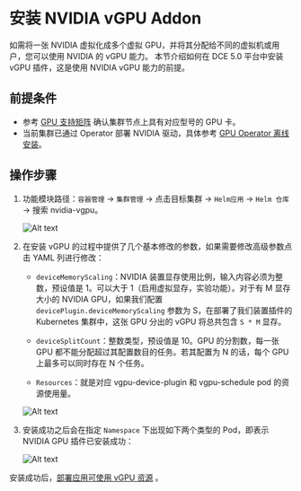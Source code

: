 # 安装 NVIDIA vGPU Addon

如需将一张 NVIDIA 虚拟化成多个虚拟 GPU，并将其分配给不同的虚拟机或用户，您可以使用 NVIDIA 的 vGPU 能力。
本节介绍如何在 DCE 5.0 平台中安装 vGPU 插件，这是使用 NVIDIA vGPU 能力的前提。
## 前提条件

- 参考 [GPU 支持矩阵](../../gpu_matrix.md) 确认集群节点上具有对应型号的 GPU 卡。
- 当前集群已通过 Operator 部署 NVIDIA 驱动，具体参考 [GPU Operator 离线安装](../install_nvidia_driver_of_operator.md)。

## 操作步骤

1. 功能模块路径：`容器管理` -> `集群管理` -> 点击目标集群 -> `Helm应用` -> `Helm 仓库` -> 搜索 nvidia-vgpu。

    ![Alt text](https://docs.daocloud.io/daocloud-docs-images/docs/zh/docs/kpanda/user-guide/gpu/images/vgpu-addon.png)

2. 在安装 vGPU 的过程中提供了几个基本修改的参数，如果需要修改高级参数点击 YAML 列进行修改：

    - `deviceMemoryScaling`：NVIDIA 装置显存使用比例，输入内容必须为整数，预设值是 1。可以大于 1（启用虚拟显存，实验功能）。对于有 M 显存大小的 NVIDIA GPU，如果我们配置 `devicePlugin.deviceMemoryScaling` 参数为 S，在部署了我们装置插件的 Kubernetes 集群中，这张 GPU 分出的 vGPU 将总共包含 `S * M` 显存。

    - `deviceSplitCount`：整数类型，预设值是 10。GPU 的分割数，每一张 GPU 都不能分配超过其配置数目的任务。若其配置为 N 的话，每个 GPU 上最多可以同时存在 N 个任务。
    
    - `Resources`：就是对应 vgpu-device-plugin 和 vgpu-schedule pod 的资源使用量。

    ![Alt text](https://docs.daocloud.io/daocloud-docs-images/docs/zh/docs/kpanda/user-guide/gpu/images/vgpu-pararm.png)

3. 安装成功之后会在指定 `Namespace` 下出现如下两个类型的 Pod，即表示 NVIDIA GPU 插件已安装成功：
   
    ![Alt text](https://docs.daocloud.io/daocloud-docs-images/docs/zh/docs/kpanda/user-guide/gpu/images/vgpu-pod.png)

安装成功后，[部署应用可使用 vGPU 资源](vgpu_user.md) 。
